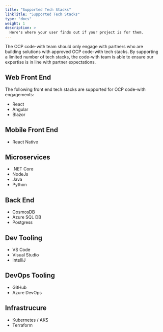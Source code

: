 ```yaml
---
title: "Supported Tech Stacks"
linkTitle: "Supported Tech Stacks"
type: "docs"
weight: 1
description: >
  Here's where your user finds out if your project is for them.
---
```

The OCP code-with team should only engage with partners who are building solutions with approved OCP code-with tech stacks. By supporting a limited number of tech stacks, the code-with team is able to ensure our expertise is in line with partner expectations.  

## Web Front End
The following front end tech stacks are supported for OCP code-with engagements:
* React
* Angular
* Blazor

## Mobile Front End
* React Native

## Microservices
* .NET Core
* NodeJs
* Java
* Python

## Back End
* CosmosDB
* Azure SQL DB
* Postgress

## Dev Tooling
* VS Code
* Visual Studio
* IntelliJ

## DevOps Tooling
* GitHub
* Azure DevOps

## Infrastrucure
* Kubernetes / AKS
* Terraform




